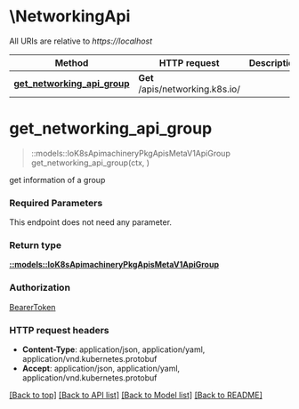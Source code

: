 # \NetworkingApi

All URIs are relative to *https://localhost*

Method | HTTP request | Description
------------- | ------------- | -------------
[**get_networking_api_group**](NetworkingApi.md#get_networking_api_group) | **Get** /apis/networking.k8s.io/ | 


# **get_networking_api_group**
> ::models::IoK8sApimachineryPkgApisMetaV1ApiGroup get_networking_api_group(ctx, )


get information of a group

### Required Parameters
This endpoint does not need any parameter.

### Return type

[**::models::IoK8sApimachineryPkgApisMetaV1ApiGroup**](io.k8s.apimachinery.pkg.apis.meta.v1.APIGroup.md)

### Authorization

[BearerToken](../README.md#BearerToken)

### HTTP request headers

 - **Content-Type**: application/json, application/yaml, application/vnd.kubernetes.protobuf
 - **Accept**: application/json, application/yaml, application/vnd.kubernetes.protobuf

[[Back to top]](#) [[Back to API list]](../README.md#documentation-for-api-endpoints) [[Back to Model list]](../README.md#documentation-for-models) [[Back to README]](../README.md)

